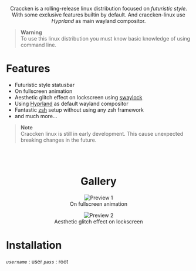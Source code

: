 <div align="center">

Craccken is a rolling-release linux distribution focused on <i>futuristic style</i>. With some exclusive features builtin by default. And craccken-linux use <i>Hyprland</i> as main wayland compositor.

</div>

> **Warning**    
> To use this linux distribution you must know basic knowledge of using command line.

# Features

- Futuristic style statusbar
- On fullscreen animation
- Aesthetic glitch effect on lockscreen using [swaylock]
- Using [Hyprland] as default wayland compositor 
- Fantastic [zsh] setup without using any zsh framework
- and much more...

> **Note**    
> Craccken linux is still in early development. This cause unexpected breaking changes in the future.

<br>
<br>

<div align="center">

# Gallery

<figure>
    <img src="https://github.com/Craccken/assets/blob/main/preview/fullscreen-animation-preview.gif?raw=true" alt="Preview 1">
    <figcaption>On fullscreen animation</figcaption>
</figure> 

<figure>
    <img src="https://github.com/Craccken/assets/blob/main/preview/lockscreen-preview.gif?raw=true" alt="Preview 2">
    <figcaption>Aesthetic glitch effect on lockscreen</figcaption>
</figure> 

</div>

# Installation

*`username`* : user
*`pass`* : root


 <!--────────────────────────────────────────────────────────────────────-->
[zsh]: https://zsh.sourceforge.io/
[Hyprland]: https://github.com/hyprwm/Hyprland
[swaylock]: https://github.com/swaywm/swaylock
